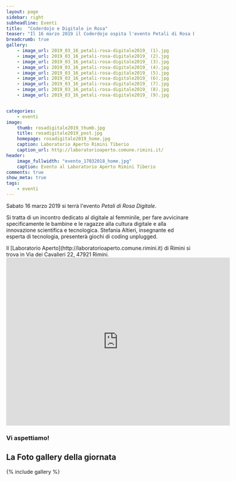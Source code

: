 ```yaml
---
layout: page
sidebar: right
subheadline: Eventi
title:  "Coderdojo e Digitale in Rosa"
teaser: "Il 16 marzo 2019 il Coderdojo ospita l'evento Petali di Rosa Digitale"
breadcrumb: true
gallery:
    - image_url: 2019_03_16_petali-rosa-digitale2019_ (1).jpg
    - image_url: 2019_03_16_petali-rosa-digitale2019_ (2).jpg
    - image_url: 2019_03_16_petali-rosa-digitale2019_ (3).jpg
    - image_url: 2019_03_16_petali-rosa-digitale2019_ (4).jpg
    - image_url: 2019_03_16_petali-rosa-digitale2019_ (5).jpg
    - image_url: 2019_03_16_petali-rosa-digitale2019_ (6).jpg
    - image_url: 2019_03_16_petali-rosa-digitale2019_ (7).jpg
    - image_url: 2019_03_16_petali-rosa-digitale2019_ (8).jpg
    - image_url: 2019_03_16_petali-rosa-digitale2019_ (9).jpg


categories:
    - eventi
image:
    thumb: rosadigitale2019_thumb.jpg
    title: rosadigitale2019_post.jpg
    homepage: rosadigitale2019_home.jpg
    caption: Laboratorio Aperto Rimini Tiberio
    caption_url: http://laboratorioaperto.comune.rimini.it/
header:
    image_fullwidth: "evento_17032018_home.jpg"
    caption: Evento al Laboratorio Aperto Rimini Tiberio
comments: true
show_meta: true
tags:
    - eventi
---
```

Sabato 16 marzo 2019 si terrà l'evento *Petali di Rosa Digitale*.

Si tratta di un incontro dedicato al digitale al femminile, per fare avvicinare specificamente le bambine e le ragazze alla cultura digitale e alla innovazione scientifica e tecnologica. Stefania Altieri, insegnante ed esperta di tecnologia, presenterà giochi di coding unplugged.



<!--more-->Il [Laboratorio Aperto](http://laboratorioaperto.comune.rimini.it) di Rimini si trova in Via dei Cavalieri 22, 47921 Rimini.


<iframe src="https://www.google.com/maps/embed?pb=!1m18!1m12!1m3!1d2866.959361511206!2d12.564301251683695!3d44.06354777900686!2m3!1f0!2f0!3f0!3m2!1i1024!2i768!4f13.1!3m3!1m2!1s0x132cc336cd47bf51%3A0xe581edc948251a2e!2sLaboratorio+Aperto+Rimini+Tiberio!5e0!3m2!1sen!2sit!4v1537536736653" width="600" height="450" frameborder="0" style="border:0" allowfullscreen></iframe>

### Vi aspettiamo!



## La Foto gallery della giornata
{% include gallery %}
